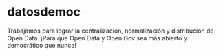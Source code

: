 datosdemoc
==========

Trabajamos para lograr la centralización, normalización y distribución de Open Data. ¡Para que Open Data y Open Gov sea más abierto y democrático que nunca!
